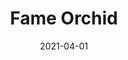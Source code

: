 ---
description: "Pattern%3A%20Fame%20%7C%20Color%3A%20Orchid%20%7C%20Width%3A%2054%u201D%20%7C%20Content%3A%20100%25%20Polyester%20%7C%20Abrasion%3A%2050%2C000%20Double%20Rubs%20-%20Wyzenbeek%20Method%20%7C%20Repeat%3A%20N/A%20%7C%20Finish%3A%20INCASE%20by%20CRYPTON%20%7C%20Flammability%3A%20NFPA%20260%2C%20UFAC%20Class%201%2C%20CAL%20117%20%7C%20Applications%3A%20Contract%20/%20Hospitality%2C%20Residential%20%7C%20"
tags: 
  - "Lark Fontaine"
  - "Fame"
  - "Textiles"
image_primary: "img/Orchid_large.jpg"
href: "https://www.larkfontaine.com/collections/textiles/products/fame-orchid"
designer: "Lark Fontaine"
title: "Fame Orchid"
category: "Textiles"
subtitle: ""
manufacturer: "Lark Fontaine"
slug: "/manufacturers/lark-fontaine/textiles/lark-fontaine-fame-orchid"
date: "2021-04-01"
---